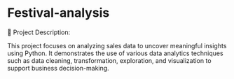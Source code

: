 # Festival-analysis

📁 Project Description:

This project focuses on analyzing sales data to uncover meaningful insights using Python. It demonstrates the use of various data analytics techniques such as data cleaning, transformation, exploration, and visualization to support business decision-making.

